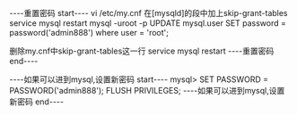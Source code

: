 ----重置密码 start----
vi /etc/my.cnf
在[mysqld]的段中加上skip-grant-tables
service mysql restart
mysql -uroot -p
UPDATE mysql.user SET password = password('admin888') where user = 'root';

删除my.cnf中skip-grant-tables这一行
service mysql restart
----重置密码 end----

----如果可以进到mysql,设置新密码 start----
mysql> SET PASSWORD = PASSWORD('admin888');
FLUSH PRIVILEGES;
----如果可以进到mysql,设置新密码 end----
